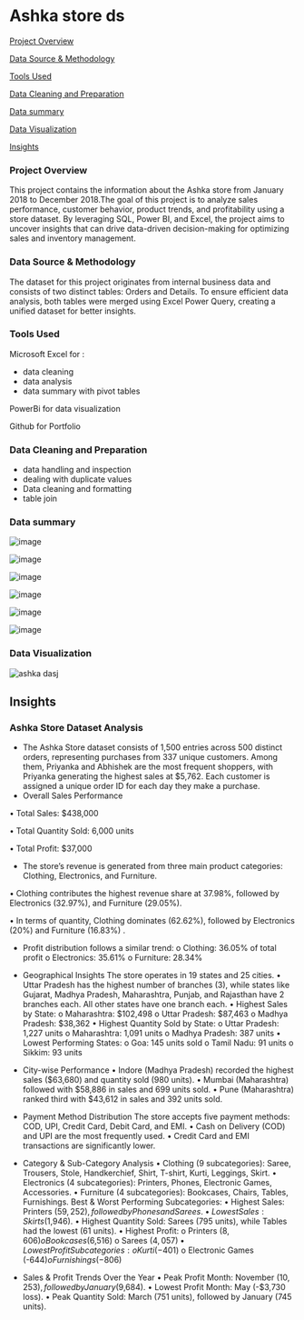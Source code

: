 # Ashka store ds

[Project Overview](#Project-Overview)

[Data Source & Methodology](#Data-Source-&-Methodology)

[Tools Used](#Tools-Used)

[Data Cleaning and Preparation](#Data-Cleaning-and-Preparation)

[Data summary](#Data-summary)

[Data Visualization](#Data-Visualization)

[Insights](#Insights)


### Project Overview
This project contains the information about the Ashka store from January 2018 to December 2018.The goal of this project is to analyze sales performance, customer behavior, product trends, and profitability using a store dataset. By leveraging SQL, Power BI, and Excel, the project aims to uncover insights that can drive data-driven decision-making for optimizing sales and inventory management.


 ### Data Source & Methodology
The dataset for this project originates from internal business data and consists of two distinct tables: Orders and Details. To ensure efficient data analysis, both tables were merged using Excel Power Query, creating a unified dataset for better insights.

### Tools Used
Microsoft Excel for :
- data cleaning
- data analysis
- data summary with pivot tables

PowerBi for data visualization

Github for Portfolio

### Data Cleaning and Preparation
- data handling and inspection
- dealing with duplicate values
- Data cleaning and formatting
- table join

### Data summary


![image](https://github.com/user-attachments/assets/b88f7095-52a3-441f-aa4d-420dd5e00ae5)

![image](https://github.com/user-attachments/assets/e7279f20-8c6a-4f4c-9211-a3bafa1182bd)

![image](https://github.com/user-attachments/assets/710531ff-82be-4f40-b18b-79302050af7a)
 
![image](https://github.com/user-attachments/assets/9ae5dddb-39e4-40c6-8357-baf1f3172979)

![image](https://github.com/user-attachments/assets/7c87ab82-a31e-45e5-bd5f-ba31e8d939f4)

![image](https://github.com/user-attachments/assets/652a4b78-4b10-4294-b97f-a4ae03fd7a0f)




### Data Visualization

![ashka dasj](https://github.com/user-attachments/assets/90733a26-9a8f-4bed-af34-89b64f584608)


## Insights 
### Ashka Store Dataset Analysis
- The Ashka Store dataset consists of 1,500 entries across 500 distinct orders, representing purchases from 337 unique customers. Among them, Priyanka and Abhishek are the most frequent shoppers, with Priyanka generating the highest sales at $5,762. Each customer is assigned a unique order ID for each day they make a purchase.
- Overall Sales Performance
  
•	Total Sales: $438,000

•	Total Quantity Sold: 6,000 units

•	Total Profit: $37,000

- The store’s revenue is generated from three main product categories: Clothing, Electronics, and Furniture.

•	Clothing contributes the highest revenue share at 37.98%, followed by Electronics (32.97%), and Furniture (29.05%).

•	In terms of quantity, Clothing dominates (62.62%), followed by Electronics (20%) and Furniture (16.83%)
.
- 	Profit distribution follows a similar trend:
o	Clothing: 36.05% of total profit
o	Electronics: 35.61%
o	Furniture: 28.34%

- Geographical Insights
The store operates in 19 states and 25 cities.
•	Uttar Pradesh has the highest number of branches (3), while states like Gujarat, Madhya Pradesh, Maharashtra, Punjab, and Rajasthan have 2 branches each. All other states have one branch each.
•	Highest Sales by State:
o	Maharashtra: $102,498
o	Uttar Pradesh: $87,463
o	Madhya Pradesh: $38,362
•	Highest Quantity Sold by State:
o	Uttar Pradesh: 1,227 units
o	Maharashtra: 1,091 units
o	Madhya Pradesh: 387 units
•	Lowest Performing States:
o	Goa: 145 units sold
o	Tamil Nadu: 91 units
o	Sikkim: 93 units

- City-wise Performance
•	Indore (Madhya Pradesh) recorded the highest sales ($63,680) and quantity sold (980 units).
•	Mumbai (Maharashtra) followed with $58,886 in sales and 699 units sold.
•	Pune (Maharashtra) ranked third with $43,612 in sales and 392 units sold.

- Payment Method Distribution
The store accepts five payment methods: COD, UPI, Credit Card, Debit Card, and EMI.
•	Cash on Delivery (COD) and UPI are the most frequently used.
•	Credit Card and EMI transactions are significantly lower.

- Category & Sub-Category Analysis
•	Clothing (9 subcategories): Saree, Trousers, Stole, Handkerchief, Shirt, T-shirt, Kurti, Leggings, Skirt.
•	Electronics (4 subcategories): Printers, Phones, Electronic Games, Accessories.
•	Furniture (4 subcategories): Bookcases, Chairs, Tables, Furnishings.
Best & Worst Performing Subcategories:
•	Highest Sales: Printers ($59,252), followed by Phones and Sarees.
•	Lowest Sales: Skirts ($1,946).
•	Highest Quantity Sold: Sarees (795 units), while Tables had the lowest (61 units).
•	Highest Profit:
o	Printers ($8,606)
o	Bookcases ($6,516)
o	Sarees ($4,057)
•	Lowest Profit Subcategories:
o	Kurti (-$401)
o	Electronic Games (-$644)
o	Furnishings (-$806)

- Sales & Profit Trends Over the Year
•	Peak Profit Month: November ($10,253), followed by January ($9,684).
•	Lowest Profit Month: May (-$3,730 loss).
•	Peak Quantity Sold: March (751 units), followed by January (745 units).

